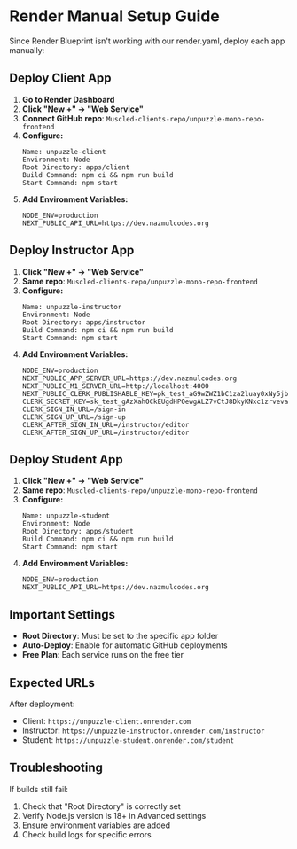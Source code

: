 # Render Manual Setup Guide

Since Render Blueprint isn't working with our render.yaml, deploy each app manually:

## Deploy Client App

1. **Go to Render Dashboard**
2. **Click "New +" → "Web Service"**
3. **Connect GitHub repo**: `Muscled-clients-repo/unpuzzle-mono-repo-frontend`
4. **Configure:**
   ```
   Name: unpuzzle-client
   Environment: Node
   Root Directory: apps/client
   Build Command: npm ci && npm run build
   Start Command: npm start
   ```
5. **Add Environment Variables:**
   ```
   NODE_ENV=production
   NEXT_PUBLIC_API_URL=https://dev.nazmulcodes.org
   ```

## Deploy Instructor App

1. **Click "New +" → "Web Service"**
2. **Same repo**: `Muscled-clients-repo/unpuzzle-mono-repo-frontend`
3. **Configure:**
   ```
   Name: unpuzzle-instructor
   Environment: Node
   Root Directory: apps/instructor
   Build Command: npm ci && npm run build
   Start Command: npm start
   ```
4. **Add Environment Variables:**
   ```
   NODE_ENV=production
   NEXT_PUBLIC_APP_SERVER_URL=https://dev.nazmulcodes.org
   NEXT_PUBLIC_M1_SERVER_URL=http://localhost:4000
   NEXT_PUBLIC_CLERK_PUBLISHABLE_KEY=pk_test_aG9wZWZ1bC1za2luay0xNy5jbGVyay5hY2NvdW50cy5kZXYk
   CLERK_SECRET_KEY=sk_test_gAzXahOCkEUgdHPOewgALZ7vCtJ8DkyKNxc1zrveva
   CLERK_SIGN_IN_URL=/sign-in
   CLERK_SIGN_UP_URL=/sign-up
   CLERK_AFTER_SIGN_IN_URL=/instructor/editor
   CLERK_AFTER_SIGN_UP_URL=/instructor/editor
   ```

## Deploy Student App

1. **Click "New +" → "Web Service"**
2. **Same repo**: `Muscled-clients-repo/unpuzzle-mono-repo-frontend`
3. **Configure:**
   ```
   Name: unpuzzle-student
   Environment: Node
   Root Directory: apps/student
   Build Command: npm ci && npm run build
   Start Command: npm start
   ```
4. **Add Environment Variables:**
   ```
   NODE_ENV=production
   NEXT_PUBLIC_API_URL=https://dev.nazmulcodes.org
   ```

## Important Settings

- **Root Directory**: Must be set to the specific app folder
- **Auto-Deploy**: Enable for automatic GitHub deployments
- **Free Plan**: Each service runs on the free tier

## Expected URLs

After deployment:
- Client: `https://unpuzzle-client.onrender.com`
- Instructor: `https://unpuzzle-instructor.onrender.com/instructor`
- Student: `https://unpuzzle-student.onrender.com/student`

## Troubleshooting

If builds still fail:
1. Check that "Root Directory" is correctly set
2. Verify Node.js version is 18+ in Advanced settings
3. Ensure environment variables are added
4. Check build logs for specific errors